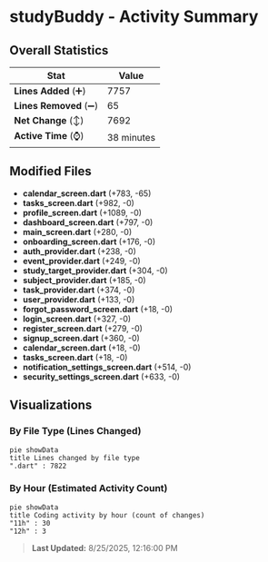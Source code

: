 # studyBuddy - Activity Summary 

## Overall Statistics

| Stat                   | Value                                                             |
| ---------------------- | ----------------------------------------------------------------- |
| **Lines Added** (➕)   | 7757                                          |
| **Lines Removed** (➖) | 65                                        |
| **Net Change** (↕)    | 7692                |
| **Active Time** (⌚)   | 38 minutes |


## Modified Files
- **calendar_screen.dart** (+783, -65)
- **tasks_screen.dart** (+982, -0)
- **profile_screen.dart** (+1089, -0)
- **dashboard_screen.dart** (+797, -0)
- **main_screen.dart** (+280, -0)
- **onboarding_screen.dart** (+176, -0)
- **auth_provider.dart** (+238, -0)
- **event_provider.dart** (+249, -0)
- **study_target_provider.dart** (+304, -0)
- **subject_provider.dart** (+185, -0)
- **task_provider.dart** (+374, -0)
- **user_provider.dart** (+133, -0)
- **forgot_password_screen.dart** (+18, -0)
- **login_screen.dart** (+327, -0)
- **register_screen.dart** (+279, -0)
- **signup_screen.dart** (+360, -0)
- **calendar_screen.dart** (+18, -0)
- **tasks_screen.dart** (+18, -0)
- **notification_settings_screen.dart** (+514, -0)
- **security_settings_screen.dart** (+633, -0)

## Visualizations

### By File Type (Lines Changed)

```mermaid
pie showData
title Lines changed by file type
".dart" : 7822
```

### By Hour (Estimated Activity Count)

```mermaid
pie showData
title Coding activity by hour (count of changes)
"11h" : 30
"12h" : 3
```


> **Last Updated:** 8/25/2025, 12:16:00 PM